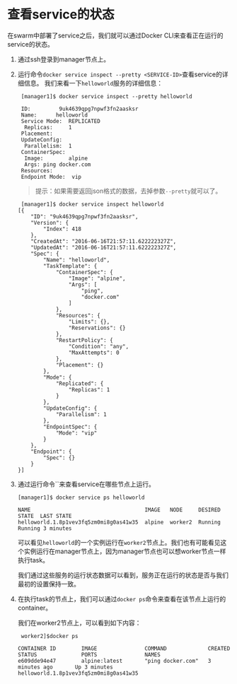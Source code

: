 # 查看service的状态

在swarm中部署了service之后，我们就可以通过Docker CLI来查看正在运行的service的状态。

1. 通过ssh登录到manager节点上。

2. 运行命令`docker service inspect --pretty <SERVICE-ID>`查看service的详细信息。
我们来看一下`helloworld`服务的详细信息：

    ```
     [manager1]$ docker service inspect --pretty helloworld

     ID:		 9uk4639qpg7npwf3fn2aasksr
     Name:		helloworld
     Service Mode:	REPLICATED
      Replicas:		1
     Placement:
     UpdateConfig:
      Parallelism:	1
     ContainerSpec:
      Image:		alpine
      Args:	ping docker.com
     Resources:
     Endpoint Mode:  vip
     ```
 
    > 提示：如果需要返回json格式的数据，去掉参数`--pretty`就可以了。
 
    ```
     [manager1]$ docker service inspect helloworld
    [{
        "ID": "9uk4639qpg7npwf3fn2aasksr",
        "Version": {
            "Index": 418
        },
        "CreatedAt": "2016-06-16T21:57:11.622222327Z",
        "UpdatedAt": "2016-06-16T21:57:11.622222327Z",
        "Spec": {
            "Name": "helloworld",
            "TaskTemplate": {
                "ContainerSpec": {
                    "Image": "alpine",
                    "Args": [
                        "ping",
                        "docker.com"
                    ]
                },
                "Resources": {
                    "Limits": {},
                    "Reservations": {}
                },
                "RestartPolicy": {
                    "Condition": "any",
                    "MaxAttempts": 0
                },
                "Placement": {}
            },
            "Mode": {
                "Replicated": {
                    "Replicas": 1
                }
            },
            "UpdateConfig": {
                "Parallelism": 1
            },
            "EndpointSpec": {
                "Mode": "vip"
            }
        },
        "Endpoint": {
            "Spec": {}
        }
    }]
    ```
 
3. 通过运行命令``来查看service在哪些节点上运行。

    ```
    [manager1]$ docker service ps helloworld

    NAME                                    IMAGE   NODE     DESIRED STATE  LAST STATE
    helloworld.1.8p1vev3fq5zm0mi8g0as41w35  alpine  worker2  Running        Running 3 minutes
    ```
    
    可以看见`helloworld`的一个实例运行在`worker2`节点上。我们也有可能看见这个实例运行在manager节点上，因为manager节点也可以想worker节点一样执行task。
    
    我们通过这些服务的运行状态数据可以看到，服务正在运行的状态是否与我们最初的设置保持一致。
    
4. 在执行task的节点上，我们可以通过`docker ps`命令来查看在该节点上运行的container。
    
    我们在worker2节点上，可以看到如下内容：
 
     ```
      worker2]$docker ps

    CONTAINER ID        IMAGE               COMMAND             CREATED             STATUS              PORTS               NAMES
    e609dde94e47        alpine:latest       "ping docker.com"   3 minutes ago       Up 3 minutes                            helloworld.1.8p1vev3fq5zm0mi8g0as41w35
    ``` 

